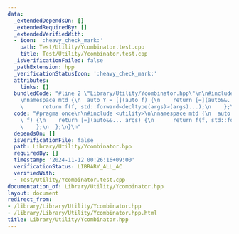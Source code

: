 ```yaml
---
data:
  _extendedDependsOn: []
  _extendedRequiredBy: []
  _extendedVerifiedWith:
  - icon: ':heavy_check_mark:'
    path: Test/Utility/Ycombinator.test.cpp
    title: Test/Utility/Ycombinator.test.cpp
  _isVerificationFailed: false
  _pathExtension: hpp
  _verificationStatusIcon: ':heavy_check_mark:'
  attributes:
    links: []
  bundledCode: "#line 2 \"Library/Utility/Ycombinator.hpp\"\n\n#include <utility>\n\
    \nnamespace mtd {\n  auto Y = [](auto f) {\n    return [=](auto&&... args) {\n\
    \      return f(f, std::forward<decltype(args)>(args)...);\n    };\n  };\n}\n"
  code: "#pragma once\n\n#include <utility>\n\nnamespace mtd {\n  auto Y = [](auto\
    \ f) {\n    return [=](auto&&... args) {\n      return f(f, std::forward<decltype(args)>(args)...);\n\
    \    };\n  };\n}\n"
  dependsOn: []
  isVerificationFile: false
  path: Library/Utility/Ycombinator.hpp
  requiredBy: []
  timestamp: '2024-11-12 00:26:16+09:00'
  verificationStatus: LIBRARY_ALL_AC
  verifiedWith:
  - Test/Utility/Ycombinator.test.cpp
documentation_of: Library/Utility/Ycombinator.hpp
layout: document
redirect_from:
- /library/Library/Utility/Ycombinator.hpp
- /library/Library/Utility/Ycombinator.hpp.html
title: Library/Utility/Ycombinator.hpp
---
```

